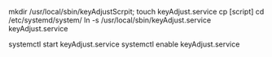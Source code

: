 mkdir /usr/local/sbin/keyAdjustScrpit; 
touch keyAdjust.service
cp [script]
cd /etc/systemd/system/
ln -s /usr/local/sbin/keyAdjust.service keyAdjust.service

systemctl start keyAdjust.service
systemctl enable keyAdjust.service